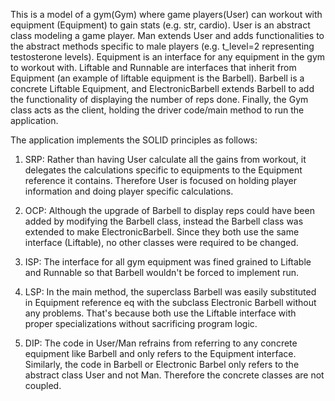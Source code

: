 This is a model of a gym(Gym) where game players(User) can workout with equipment (Equipment) to gain stats (e.g. str, cardio).
User is an abstract class modeling a game player.
Man extends User and adds functionalities to the abstract methods specific to male players (e.g. t_level=2 representing testosterone levels).
Equipment is an interface for any equipment in the gym to workout with.
Liftable and Runnable are interfaces that inherit from Equipment (an example of liftable equipment is the Barbell).
Barbell is a concrete Liftable Equipment, and ElectronicBarbell extends Barbell to add the functionality of displaying the number of reps done.
Finally, the Gym class acts as the client, holding the driver code/main method to run the application.

The application implements the SOLID principles as follows:

1. SRP:
Rather than having User calculate all the gains from workout, it delegates the calculations specific to equipments to the Equipment reference it contains.
Therefore User is focused on holding player information and doing player specific calculations.

3. OCP:
Although the upgrade of Barbell to display reps could have been added by modifying the Barbell class, instead the Barbell class was extended to make
ElectronicBarbell. Since they both use the same interface (Liftable), no other classes were required to be changed.

4. ISP:
The interface for all gym equipment was fined grained to Liftable and Runnable so that Barbell wouldn't be forced to implement run.

5. LSP:
In the main method, the superclass Barbell was easily substituted in Equipment reference eq with the subclass Electronic Barbell without any problems.
That's because both use the Liftable interface with proper specializations without sacrificing program logic.

6. DIP:
The code in User/Man refrains from referring to any concrete equipment like Barbell and only refers to the Equipment interface.
Similarly, the code in Barbell or Electronic Barbel only refers to the abstract class User and not Man.
Therefore the concrete classes are not coupled.
